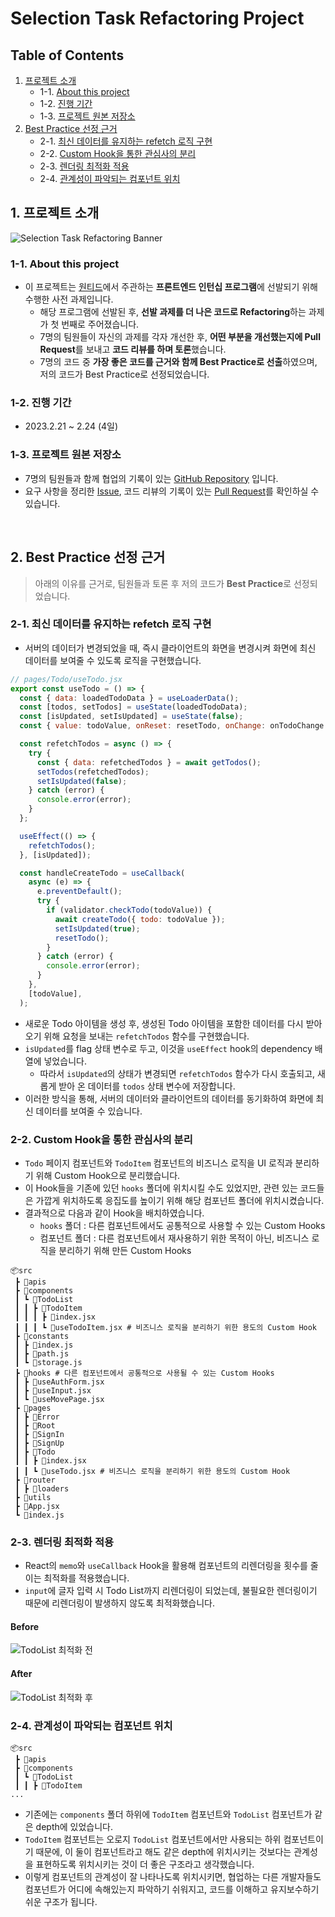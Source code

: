# Selection Task Refactoring Project

## Table of Contents

1. [프로젝트 소개](#1-프로젝트-소개)
   - 1-1. [About this project](#1-1-about-this-project)
   - 1-2. [진행 기간](#1-2-진행-기간)
   - 1-3. [프로젝트 원본 저장소](#1-3-프로젝트-원본-저장소)
2. [Best Practice 선정 근거](#2-Best-Practice-선정-근거)
   - 2-1. [최신 데이터를 유지하는 refetch 로직 구현](#2-1-최신-데이터를-유지하는-refetch-로직-구현)
   - 2-2. [Custom Hook을 통한 관심사의 분리](#2-2-custom-hook을-통한-관심사의-분리)
   - 2-3. [렌더링 최적화 적용](#2-3-렌더링-최적화-적용)
   - 2-4. [관계성이 파악되는 컴포넌트 위치](#2-4-관계성이-파악되는-컴포넌트-위치)
     <br />

## 1. 프로젝트 소개

![Selection Task Refactoring Banner](https://user-images.githubusercontent.com/85419343/235464405-d7c423b1-1a2a-419a-b101-ff3758770718.png)

### 1-1. About this project

- 이 프로젝트는 [원티드](https://www.wanted.co.kr/)에서 주관하는 **프론트엔드 인턴십 프로그램**에 선발되기 위해 수행한 사전 과제입니다.
  - 해당 프로그램에 선발된 후, **선발 과제를 더 나은 코드로 Refactoring**하는 과제가 첫 번째로 주어졌습니다.
  - 7명의 팀원들이 자신의 과제를 각자 개선한 후, **어떤 부분을 개선했는지에 Pull Request**를 보내고 **코드 리뷰를 하며 토론**했습니다.
  - 7명의 코드 중 **가장 좋은 코드를 근거와 함께 Best Practice로 선출**하였으며, 저의 코드가 Best Practice로 선정되었습니다.

### 1-2. 진행 기간

- 2023.2.21 ~ 2.24 (4일)

### 1-3. 프로젝트 원본 저장소

- 7명의 팀원들과 함께 협업의 기록이 있는 [GitHub Repository](https://github.com/wanted-pre-onboarding-team5/pre-onboarding-9th-1-5) 입니다.
- 요구 사항을 정리한 [Issue](https://github.com/wanted-pre-onboarding-team5/pre-onboarding-9th-1-5/issues?q=is%3Aissue+is%3Aclosed), 코드 리뷰의 기록이 있는 [Pull Request](https://github.com/wanted-pre-onboarding-team5/pre-onboarding-9th-1-5/pulls)를 확인하실 수 있습니다.

<br />

## 2. Best Practice 선정 근거

> 아래의 이유를 근거로, 팀원들과 토론 후 저의 코드가 **Best Practice**로 선정되었습니다.

### 2-1. 최신 데이터를 유지하는 refetch 로직 구현

- 서버의 데이터가 변경되었을 때, 즉시 클라이언트의 화면을 변경시켜 화면에 최신 데이터를 보여줄 수 있도록 로직을 구현했습니다.

```js
// pages/Todo/useTodo.jsx
export const useTodo = () => {
  const { data: loadedTodoData } = useLoaderData();
  const [todos, setTodos] = useState(loadedTodoData);
  const [isUpdated, setIsUpdated] = useState(false);
  const { value: todoValue, onReset: resetTodo, onChange: onTodoChange } = useInput();

  const refetchTodos = async () => {
    try {
      const { data: refetchedTodos } = await getTodos();
      setTodos(refetchedTodos);
      setIsUpdated(false);
    } catch (error) {
      console.error(error);
    }
  };

  useEffect(() => {
    refetchTodos();
  }, [isUpdated]);

  const handleCreateTodo = useCallback(
    async (e) => {
      e.preventDefault();
      try {
        if (validator.checkTodo(todoValue)) {
          await createTodo({ todo: todoValue });
          setIsUpdated(true);
          resetTodo();
        }
      } catch (error) {
        console.error(error);
      }
    },
    [todoValue],
  );

```

- 새로운 Todo 아이템을 생성 후, 생성된 Todo 아이템을 포함한 데이터를 다시 받아오기 위해 요청을 보내는 `refetchTodos` 함수를 구현했습니다.
- `isUpdated`를 flag 상태 변수로 두고, 이것을 `useEffect` hook의 dependency 배열에 넣었습니다.
  - 따라서 `isUpdated`의 상태가 변경되면 `refetchTodos` 함수가 다시 호출되고, 새롭게 받아 온 데이터를 `todos` 상태 변수에 저장합니다.
- 이러한 방식을 통해, 서버의 데이터와 클라이언트의 데이터를 동기화하여 화면에 최신 데이터를 보여줄 수 있습니다.

### 2-2. Custom Hook을 통한 관심사의 분리

- `Todo` 페이지 컴포넌트와 `TodoItem` 컴포넌트의 비즈니스 로직을 UI 로직과 분리하기 위해 Custom Hook으로 분리했습니다.
- 이 Hook들을 기존에 있던 `hooks` 폴더에 위치시킬 수도 있었지만, 관련 있는 코드들은 가깝게 위치하도록 응집도를 높이기 위해 해당 컴포넌트 폴더에 위치시켰습니다.
- 결과적으로 다음과 같이 Hook을 배치하였습니다.
  - `hooks` 폴더 : 다른 컴포넌트에서도 공통적으로 사용할 수 있는 Custom Hooks
  - 컴포넌트 폴더 : 다른 컴포넌트에서 재사용하기 위한 목적이 아닌, 비즈니스 로직을 분리하기 위해 만든 Custom Hooks

```
📦src
 ┣ 📂apis
 ┣ 📂components
 ┃ ┗ 📂TodoList
 ┃ ┃ ┣ 📂TodoItem
 ┃ ┃ ┃ ┣ 📜index.jsx
 ┃ ┃ ┃ ┗ 📜useTodoItem.jsx # 비즈니스 로직을 분리하기 위한 용도의 Custom Hook
 ┣ 📂constants
 ┃ ┣ 📜index.js
 ┃ ┣ 📜path.js
 ┃ ┗ 📜storage.js
 ┣ 📂hooks # 다른 컴포넌트에서 공통적으로 사용될 수 있는 Custom Hooks
 ┃ ┣ 📜useAuthForm.jsx
 ┃ ┣ 📜useInput.jsx
 ┃ ┗ 📜useMovePage.jsx
 ┣ 📂pages
 ┃ ┣ 📂Error
 ┃ ┣ 📂Root
 ┃ ┣ 📂SignIn
 ┃ ┣ 📂SignUp
 ┃ ┣ 📂Todo
 ┃ ┃ ┣ 📜index.jsx
 ┃ ┃ ┗ 📜useTodo.jsx # 비즈니스 로직을 분리하기 위한 용도의 Custom Hook
 ┣ 📂router
 ┃ ┣ 📂loaders
 ┣ 📂utils
 ┣ 📜App.jsx
 ┗ 📜index.js
```

### 2-3. 렌더링 최적화 적용

- React의 `memo`와 `useCallback` Hook을 활용해 컴포넌트의 리렌더링을 횟수를 줄이는 최적화를 적용했습니다.
- `input`에 글자 입력 시 Todo List까지 리렌더링이 되었는데, 불필요한 렌더링이기 때문에 리렌더링이 발생하지 않도록 최적화했습니다.

#### Before

![TodoList 최적화 전](https://user-images.githubusercontent.com/85419343/220948626-d844a261-3a95-40b8-b804-7b72554b1dd4.gif)

#### After

![TodoList 최적화 후](https://user-images.githubusercontent.com/85419343/220948650-3b3fa776-8698-493a-8cb3-ce2a2127b6ec.gif)

### 2-4. 관계성이 파악되는 컴포넌트 위치

```
📦src
 ┣ 📂apis
 ┣ 📂components
 ┃ ┗ 📂TodoList
 ┃ ┃ ┣ 📂TodoItem
...
```

- 기존에는 `components` 폴더 하위에 `TodoItem` 컴포넌트와 `TodoList` 컴포넌트가 같은 depth에 있었습니다.
- `TodoItem` 컴포넌트는 오로지 `TodoList` 컴포넌트에서만 사용되는 하위 컴포넌트이기 때문에, 이 둘이 컴포넌트라고 해도 같은 depth에 위치시키는 것보다는 관계성을 표현하도록 위치시키는 것이 더 좋은 구조라고 생각했습니다.
- 이렇게 컴포넌트의 관계성이 잘 나타나도록 위치시키면, 협업하는 다른 개발자들도 컴포넌트가 어디에 속해있는지 파악하기 쉬워지고, 코드를 이해하고 유지보수하기 쉬운 구조가 됩니다.

<br />
